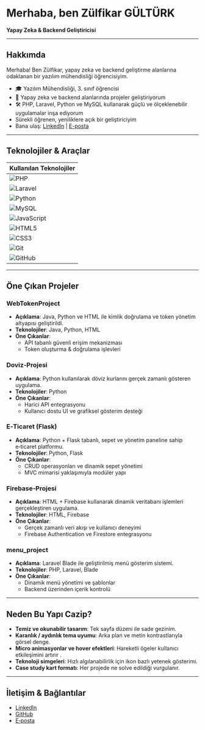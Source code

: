 #  Merhaba, ben Zülfikar GÜLTÜRK

**Yapay Zeka & Backend Geliştiricisi**

---

##  Hakkımda

Merhaba! Ben Zülfikar, yapay zeka ve backend geliştirme alanlarına odaklanan bir yazılım mühendisliği öğrencisiyim.  
- 🎓 Yazılım Mühendisliği, 3. sınıf öğrencisi  
- 🤖 Yapay zeka ve backend alanlarında projeler geliştiriyorum  
- 🛠 PHP, Laravel, Python ve MySQL kullanarak güçlü ve ölçeklenebilir uygulamalar inşa ediyorum  
-  Sürekli öğrenen, yeniliklere açık bir geliştiriciyim  
-  Bana ulaş: [LinkedIn](https://www.linkedin.com/in/h%C3%BCseyin-g%C3%BClme/) | [E-posta](mailto:huseyin.glm.22@gmail.com)

---

##  Teknolojiler & Araçlar

|  Kullanılan Teknolojiler |
|---------------------------|
| ![PHP](https://img.shields.io/badge/PHP-777BB4?style=for-the-badge&logo=php&logoColor=white) |
| ![Laravel](https://img.shields.io/badge/Laravel‑E93329?style=for-the-badge&logo=laravel&logoColor=white) |
| ![Python](https://img.shields.io/badge/Python‑3776AB?style=for-the-badge&logo=python&logoColor=white) |
| ![MySQL](https://img.shields.io/badge/MySQL‑4479A1?style=for-the-badge&logo=mysql&logoColor=white) |
| ![JavaScript](https://img.shields.io/badge/JavaScript‑F7DF1E?style=for-the-badge&logo=javascript&logoColor=black) |
| ![HTML5](https://img.shields.io/badge/HTML5‑E34F26?style=for-the-badge&logo=html5&logoColor=white) |
| ![CSS3](https://img.shields.io/badge/CSS3‑1572B6?style=for-the-badge&logo=css3&logoColor=white) |
| ![Git](https://img.shields.io/badge/Git‑F05032?style=for-the-badge&logo=git&logoColor=white) |
| ![GitHub](https://img.shields.io/badge/GitHub‑181717?style=for-the-badge&logo=github&logoColor=white) |

---

##  Öne Çıkan Projeler

###  WebTokenProject
- **Açıklama**: Java, Python ve HTML ile kimlik doğrulama ve token yönetim altyapısı geliştirildi.
- **Teknolojiler**: Java, Python, HTML
- **Öne Çıkanlar**:
  - API tabanlı güvenli erişim mekanizması
  - Token oluşturma & doğrulama işlevleri

###  Doviz‑Projesi
- **Açıklama**: Python kullanılarak döviz kurlarını gerçek zamanlı gösteren uygulama.
- **Teknolojiler**: Python
- **Öne Çıkanlar**:
  - Harici API entegrasyonu
  - Kullanıcı dostu UI ve grafiksel gösterim desteği

###  E‑Ticaret (Flask)
- **Açıklama**: Python + Flask tabanlı, sepet ve yönetim paneline sahip e‑ticaret platformu.
- **Teknolojiler**: Python, Flask
- **Öne Çıkanlar**:
  - CRUD operasyonları ve dinamik sepet yönetimi
  - MVC mimarisi yaklaşımıyla modüler yapı

###  Firebase‑Projesi
- **Açıklama**: HTML + Firebase kullanarak dinamik veritabanı işlemleri gerçekleştiren uygulama.
- **Teknolojiler**: HTML, Firebase
- **Öne Çıkanlar**:
  - Gerçek zamanlı veri akışı ve kullanıcı deneyimi
  - Firebase Authentication ve Firestore entegrasyonu

###  menu_project
- **Açıklama**: Laravel Blade ile geliştirilmiş menü gösterim sistemi.
- **Teknolojiler**: PHP, Laravel, Blade
- **Öne Çıkanlar**:
  - Dinamik menü yönetimi ve şablonlar
  - Backend üzerinden içerik kontrolü

---

##  Neden Bu Yapı Cazip?
- **Temiz ve okunabilir tasarım**: Tek sayfa düzeni ile sade gezinim.
- **Karanlık / aydınlık tema uyumu**: Arka plan ve metin kontrastlarıyla görsel denge.
- **Micro animasyonlar ve hover efektleri**: Hareketli ögeler kullanıcı etkileşimini artırır .
- **Teknoloji simgeleri**: Hızlı algılanabilirlik için ikon bazlı yetenek gösterimi.
- **Case study kart formatı**: Her projede ne solve edildiği vurgulanır.

---

##  İletişim & Bağlantılar

-  [LinkedIn](https://www.linkedin.com/in/h%C3%BCseyin-g%C3%BClme/)  
-  [GitHub](https://github.com/huseyingulme)  
-  [E‑posta](mailto:huseyin.glm.22@gmail.com)
